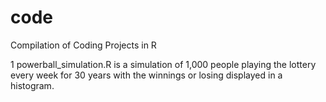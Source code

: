 # code
Compilation of Coding Projects in R

1 powerball_simulation.R is a simulation of 1,000 people playing the lottery every week for 30 years with the winnings or losing displayed in a histogram.
